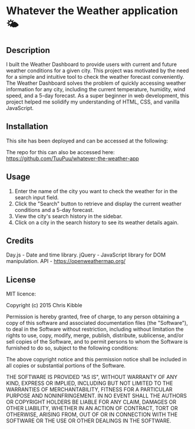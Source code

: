 # Whatever the Weather application 🌤️


## Description

I built the Weather Dashboard to provide users with current and future weather conditions for a given city. This project was motivated by the need for a simple and intuitive tool to check the weather forecast conveniently. 
The Weather Dashboard solves the problem of quickly accessing weather information for any city, including the current temperature, humidity, wind speed, and a 5-day forecast. 
As a super beginner in web development, this project helped me solidify my understanding of HTML, CSS, and vanilla JavaScript.



## Installation
This site has been deployed and can be accessed at the following:


The repo for this can also be accessed here:
https://github.com/TuuPuu/whatever-the-weather-app



## Usage

1) Enter the name of the city you want to check the weather for in the search input field.
2) Click the "Search" button to retrieve and display the current weather conditions and a 5-day forecast.
3) View the city's search history in the sidebar.
4) Click on a city in the search history to see its weather details again.



## Credits

Day.js - Date and time library.
jQuery - JavaScript library for DOM manipulation.
API - https://openweathermap.org/



## License

MIT licence:

Copyright (c) 2015 Chris Kibble

Permission is hereby granted, free of charge, to any person obtaining a copy of this software and associated documentation files (the "Software"), to deal in the Software without restriction, including without limitation the rights to use, copy, modify, merge, publish, distribute, sublicense, and/or sell copies of the Software, and to permit persons to whom the Software is furnished to do so, subject to the following conditions:

The above copyright notice and this permission notice shall be included in all copies or substantial portions of the Software.

THE SOFTWARE IS PROVIDED "AS IS", WITHOUT WARRANTY OF ANY KIND, EXPRESS OR IMPLIED, INCLUDING BUT NOT LIMITED TO THE WARRANTIES OF MERCHANTABILITY, FITNESS FOR A PARTICULAR PURPOSE AND NONINFRINGEMENT. IN NO EVENT SHALL THE AUTHORS OR COPYRIGHT HOLDERS BE LIABLE FOR ANY CLAIM, DAMAGES OR OTHER LIABILITY, WHETHER IN AN ACTION OF CONTRACT, TORT OR OTHERWISE, ARISING FROM, OUT OF OR IN CONNECTION WITH THE SOFTWARE OR THE USE OR OTHER DEALINGS IN THE SOFTWARE.

